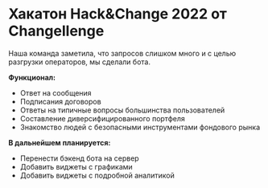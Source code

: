 # Хакатон Hack&Change 2022 от Changellenge
Наша команда заметила, что запросов слишком много и с целью разгрузки операторов, мы сделали бота.

**Функционал:**
- Ответ на сообщения
- Подписания договоров
- Ответы на типичные вопросы большинства пользователей
- Составление диверсифицированного портфеля
- Знакомство людей с безопасными инструментами фондового рынка

**В дальнейшем планируется:**
- Перенести бэкенд бота на сервер
- Добавить виджеты с графиками
- Добавить виджеты с подробной аналитикой